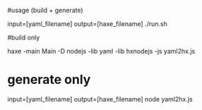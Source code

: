 #usage (build + generate)

input=[yaml_filename] output=[haxe_filename] ./run.sh

#build only

haxe -main Main -D nodejs -lib yaml -lib hxnodejs -js yaml2hx.js

# generate only 

input=[yaml_filename] output=[haxe_filename] node yaml2hx.js
